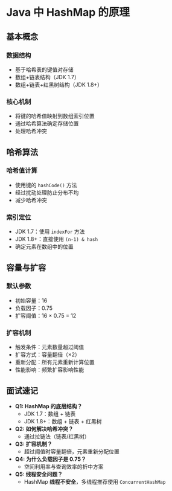# Java 中 HashMap 的原理

## 基本概念

### 数据结构

- 基于哈希表的键值对存储
- 数组+链表结构（JDK 1.7）
- 数组+链表+红黑树结构（JDK 1.8+）

### 核心机制

- 将键的哈希值映射到数组索引位置
- 通过哈希算法确定存储位置
- 处理哈希冲突

## 哈希算法

### 哈希值计算

- 使用键的 `hashCode()` 方法
- 经过扰动处理防止分布不均
- 减少哈希冲突

### 索引定位

- JDK 1.7：使用 `indexFor` 方法
- JDK 1.8+：直接使用 `(n-1) & hash`
- 确定元素在数组中的位置

## 容量与扩容

### 默认参数

- 初始容量：16
- 负载因子：0.75
- 扩容阈值：16 × 0.75 = 12

### 扩容机制

- 触发条件：元素数量超过阈值
- 扩容方式：容量翻倍（×2）
- 重新分配：所有元素重新计算位置
- 性能影响：频繁扩容影响性能

## 面试速记

- **Q1: HashMap 的底层结构？**
  - JDK 1.7：数组 + 链表
  - JDK 1.8+：数组 + 链表 + 红黑树
- **Q2: 如何解决哈希冲突？**
  - 通过拉链法（链表/红黑树）
- **Q3: 扩容机制？**
  - 超过阈值时容量翻倍，元素重新分配位置
- **Q4: 为什么负载因子是 0.75？**
  - 空间利用率与查询效率的折中方案
- **Q5: 线程安全问题？**
  - HashMap **线程不安全**，多线程推荐使用 `ConcurrentHashMap`
